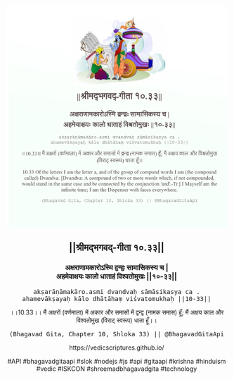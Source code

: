 <img src="../../asset/BG_10_33.png"/>
<center><h2>||श्रीमद्‍भगवद्‍-गीता १०.३३||</h2>
<h3>अक्षराणामकारोऽस्मि द्वन्द्वः सामासिकस्य च |<br/>अहमेवाक्षयः कालो धाताहं विश्वतोमुखः ||१०-३३||</h3>
<pre>akṣarāṇāmakāro.asmi dvandvaḥ sāmāsikasya ca .<br/>ahamevākṣayaḥ kālo dhātāhaṃ viśvatomukhaḥ ||10-33||</pre>
<p>।।10.33।। मैं अक्षरों (वर्णमाला) में अकार और समासों में द्वन्द्व (नामक समास) हूँ; मैं अक्षय काल और विश्वतोमुख (विराट् स्वरूप) धाता हूँ।।</p>
<pre>(Bhagavad Gita, Chapter 10, Shloka 33) || @BhagavadGitaApi</pre><p>https://vedicscriptures.github.io/</p><p>#API #bhagavadgitaapi #slok #nodejs #js #api #gitaapi #krishna #hinduism #vedic #ISKCON #shreemadbhagavadgita #technology</p></center>